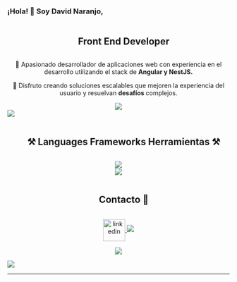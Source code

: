 ### ¡Hola! 👋 Soy David Naranjo,

<div align="center">
  <div id="user-content-toc">
    <ul align="center">
      <summary><h2 style="display: inline-block">Front End Developer</h2></summary>
    </ul>
  </div>
  <p>
   🚀 Apasionado desarrollador de aplicaciones web con experiencia en el desarrollo utilizando el stack de <strong>Angular y NestJS.</strong>
  </p>
</div>

<div align="center">
  <p>🌱 Disfruto creando soluciones escalables que mejoren la experiencia del usuario y resuelvan <strong>desafíos </strong>complejos.</p>
</div>

   

<div align="center">
  <a href="mailto:davide.naranjom@gmail.com">
    <img src="https://skillicons.dev/icons?i=gmail" />
  </a>
</div>

<img src="https://user-images.githubusercontent.com/73097560/115834477-dbab4500-a447-11eb-908a-139a6edaec5c.gif">

<div id="user-content-toc">
  <ul align="center">
    <summary><h2 style="display: inline-block">⚒️ Languages Frameworks Herramientas ⚒️</h2></summary>
  </ul>
</div>

<div align="center">
  <img src="https://skillicons.dev/icons?i=git,css,discord,docker,express,figma,firebase,github,nestjs" /><br>
  <img src="https://skillicons.dev/icons?i=html,js,materialui,mongodb,nodejs,postman,redux,tailwind,ts,vscode,angular" />
</div>

<!-- Connect with me -->
<!--h2 without bottom border-->
<div id="user-content-toc">
  <ul align="center">
    <summary><h2 style="display: inline-block">Contacto 🤝</h2></summary>
  </ul>
</div>

<!--icons and links-->
<p align="center">
<a href="https://www.linkedin.com/in/david-eduardo-naranjo-montanez-3b4185295/" target="blank" ><img align="center" src="https://user-images.githubusercontent.com/88904952/234979284-68c11d7f-1acc-4f0c-ac78-044e1037d7b0.png" alt="linkedin" height="50" width="50" />
</a>
  <a href="mailto:davide.naranjom@gmail.com">
    <img src="https://skillicons.dev/icons?i=gmail" />
  </a>
</p>


<!--profile visit count-->
<div align="center">
  
[![](https://visitcount.itsvg.in/api?id=1010nishant&icon=3&color=6)](https://visitcount.itsvg.in)
  
</div>

<!--horizontal divider(gradiant)-->
<img src="https://user-images.githubusercontent.com/73097560/115834477-dbab4500-a447-11eb-908a-139a6edaec5c.gif">

----------------------------------------------------------------------

